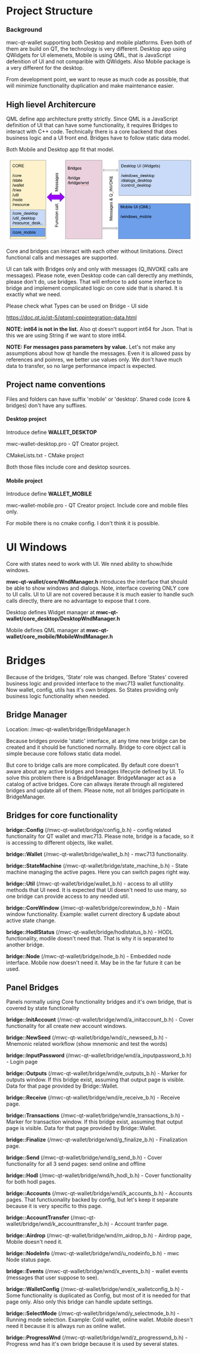# Project Structure

### Background

mwc-qt-wallet supporting both Desktop and mobile platforms. Even both of them are build on QT, the 
technology is very different. Desktop app using QWidgets for UI elemenets, Mobile is using QML, that is 
JavaScript defenition of UI and not comparible with QWidgets. Also Mobile package is a very different for the desktop.

From development point, we want to reuse as much code as possible, that will minimize functionality duplication and 
make maintenance easier. 

## High lievel Architercure

QML define app architecture pretty strictly. Since QML is a JavaScript definition of UI that can have some
functionality, it requires Bridges to interact with C++ code. Technically there is a core backend
that does business logic and a UI front end. Bridges have to follow static data model.   

Both Mobile and Desktop app fit that model.
 
![](project_structure_images/High_level_arch.png)

Core and bridges can interact with each other without limitations. Direct functional calls and messages are supported.

UI can talk with Bridges only and only with messages (Q_INVOKE calls are messages). Please note, 
even Desktop code can call derectly any methinds, please don't do, use bridges. That will enforce
to add some interface to bridge and implement complicated logic on core side that is shared. 
It is exactly what we need.

Please check what Types can be used on Bridge - UI side

https://doc.qt.io/qt-5/qtqml-cppintegration-data.html
 
**NOTE: int64 is not in the list.** Also qt doesn't support int64 for Json. That is this we are 
using String if we want to store int64. 

**NOTE: For messages pass parameters by value.** Let's not make any assumptions about how qt handle the messages. 
Even it is allowed pass by references and poinres, we better use values only. We don't have much data to transfer,
so no large performance impact is expected.   
 
## Project name conventions

Files and folders can have suffix 'mobile' or 'desktop'. Shared code (core & bridges) don't have any suffixes.

#### Desktop project

Introduce define  **WALLET_DESKTOP**

mwc-wallet-desktop.pro  - QT Creator project.

CMakeLists.txt - CMake project

Both those files include core and desktop sources. 

#### Mobile project

Introduce define  **WALLET_MOBILE**

mwc-wallet-mobile.pro  - QT Creator project. Include core and mobile files only.

For mobile there is no cmake config. I don't think it is possible.

# UI Windows

Core with states need to work with UI. We nned ability to show/hide windows.  

**mwc-qt-wallet/core/WndManager.h** introduces the interface that should be able to show windows and dialogs.
Note, interface covering ONLY core to UI calls. UI to UI are not covered because it is much easier to
handle such calls directly, there are no advantage to expose that t core.

Desktop defines Widget manager at **mwc-qt-wallet/core_desktop/DesktopWndManager.h**

Mobile defines QML manager at **mwc-qt-wallet/core_mobile/MobileWndManager.h**

# Bridges

Because of the bridges, 'State' role was changed. Before 'States' covered business logic and provided interface 
to the mwc713 wallet functionality. Now wallet, config, utils has it's own bridges. So States providing only
business logic functionality when needed.

## Bridge Manager

Location: /mwc-qt-wallet/bridge/BridgeManager.h

Because bridges provide 'static' interface, at any time new bridge can be created and it should be functioned 
normally. Bridge to core object call is simple because core follows static data model.

But core to bridge calls are more complicated. By default core doesn't aware about any active bridges and 
breadges lifecycle defined by UI.
To solve this problem there is a BridgeManager. BridgeManager act as a catalog of active bridges. 
Core can allways iterate through all registered bridges and update all of them.
Please note, not all bridges participate in BridgeManager.

## Bridges for core functionality

**bridge::Config**  (/mwc-qt-wallet/bridge/config_b.h) - config related functionality for QT wallet and mwc713. 
Please note, bridge is a facade, so it is accessing to different objects, like wallet.  

**bridge::Wallet** (/mwc-qt-wallet/bridge/wallet_b.h) - mwc713 functionality.

**bridge::StateMachine** (/mwc-qt-wallet/bridge/state_machine_b.h) - State machine managing the active pages. 
Here you can switch pages right way.

**bridge::Util**  (/mwc-qt-wallet/bridge/wallet_b.h) - access to all utility methods that UI need. It is expected 
that UI doesn't need to use many, so one bridge can provide access to any needed util.

**bridge::CoreWindow**  (/mwc-qt-wallet/bridge/corewindow_b.h) - Main window functionality. Example: wallet current 
directory & update about active state change.

**bridge::HodlStatus**  (/mwc-qt-wallet/bridge/hodlstatus_b.h) - HODL functionality, modile doesn't need that. That is why 
it is separated to another bridge.

**bridge::Node**   (/mwc-qt-wallet/bridge/node_b.h) - Embedded node interface. Mobile now doesn't need it. 
May be in the far future it can be used.

## Panel Bridges

Panels normally using Core functionality bridges and it's own bridge, that is covered by state functionality

**bridge::InitAccount** (/mwc-qt-wallet/bridge/wnd/a_initaccount_b.h) - Cover functionality for all create new account windows.

**bridge::NewSeed** (/mwc-qt-wallet/bridge/wnd/c_newseed_b.h) - Mnemonic related workflow (show mnemonic and test the words)

**bridge::InputPassword** (/mwc-qt-wallet/bridge/wnd/a_inputpassword_b.h) - Login page

**bridge::Outputs**  (/mwc-qt-wallet/bridge/wnd/e_outputs_b.h) - Marker for outputs window. If this bridge exist, assuming 
that output page is visible. Data for that page provided by Bridge::Wallet.

**bridge::Receive**  (/mwc-qt-wallet/bridge/wnd/e_receive_b.h) - Receive page.

**bridge::Transactions**  (/mwc-qt-wallet/bridge/wnd/e_transactions_b.h) - Marker for transaction window. If this bridge exist, assuming 
that output page is visible. Data for that page provided by Bridge::Wallet.

**bridge::Finalize**  (/mwc-qt-wallet/bridge/wnd/g_finalize_b.h) - Finalization page.

**bridge::Send**  (/mwc-qt-wallet/bridge/wnd/g_send_b.h) - Cover functionality for all 3 send pages: send online and offline

**bridge::Hodl**  (/mwc-qt-wallet/bridge/wnd/h_hodl_b.h) - Cover functionality for both hodl pages.

**bridge::Accounts**  (/mwc-qt-wallet/bridge/wnd/k_accounts_b.h) - Accounts pages. That functiuonality backed by config, 
but let's keep it separate because it is very specific to this page.

**bridge::AccountTransfer** (/mwc-qt-wallet/bridge/wnd/k_accounttransfer_b.h) - Account tranfer page.

**bridge::Airdrop** (/mwc-qt-wallet/bridge/wnd/m_aidrop_b.h) - Airdrop page, Mobile doesn't need it.

**bridge::NodeInfo** (/mwc-qt-wallet/bridge/wnd/u_nodeinfo_b.h) - mwc Node status page.  

**bridge::Events** (/mwc-qt-wallet/bridge/wnd/x_events_b.h) - wallet events (messages that user suppose to see).   

**bridge::WalletConfig** (/mwc-qt-wallet/bridge/wnd/x_walletconfig_b.h) - Some functionality is duplicated as Config, but 
most of it is needed for that page only. Also only this bridge can handle update settings.    

**bridge::SelectMode** (/mwc-qt-wallet/bridge/wnd/y_selectmode_b.h) - Running mode selection. Example: Cold wallet, online wallet.
Mobile doesn't need it because it is allways run as online wallet.

**bridge::ProgressWnd** (/mwc-qt-wallet/bridge/wnd/z_progresswnd_b.h) - Progress wnd has it's own bridge because it is 
used by several states.
    




 

  


 

